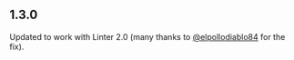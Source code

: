 ## 1.3.0
Updated to work with Linter 2.0 (many thanks to [@elpollodiablo84](https://github.com/elpollodiablo84) for the fix).
